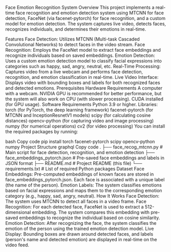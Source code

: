 Face Emotion Recognition System
Overview
This project implements a real-time face recognition and emotion detection system using MTCNN for face detection, FaceNet (via facenet-pytorch) for face recognition, and a custom model for emotion detection. The system captures live video, detects faces, recognizes individuals, and determines their emotions in real-time.

Features
Face Detection: Utilizes MTCNN (Multi-task Cascaded Convolutional Networks) to detect faces in the video stream.
Face Recognition: Employs the FaceNet model to extract face embeddings and recognize individuals based on saved embeddings.
Emotion Detection: Uses a custom emotion detection model to classify facial expressions into categories such as happy, sad, angry, neutral, etc.
Real-Time Processing: Captures video from a live webcam and performs face detection, recognition, and emotion classification in real-time.
Live Video Interface: Displays video with bounding boxes and labels for both recognized faces and detected emotions.
Prerequisites
Hardware Requirements
A computer with a webcam.
NVIDIA GPU is recommended for better performance, but the system will also work on CPU (with slower processing).
CUDA installed (for GPU usage).
Software Requirements
Python 3.9 or higher.
Libraries:
torch (for PyTorch, the deep learning framework)
facenet-pytorch (for MTCNN and InceptionResnetV1 models)
scipy (for calculating cosine distances)
opencv-python (for capturing video and image processing)
numpy (for numerical operations)
cv2 (for video processing)
You can install the required packages by running:

bash
Copy code
pip install torch facenet-pytorch scipy opencv-python numpy
Project Structure
graphql
Copy code
.
├── face_recog_mtcnn.py       # Main script for face detection, recognition, and emotion detection
├── face_embeddings_pytorch.json  # Pre-saved face embeddings and labels in JSON format
├── README.md                 # Project README (this file)
└── requirements.txt          # List of required Python packages
Dataset
Face Embeddings: Pre-computed embeddings of known faces are stored in face_embeddings_pytorch.json. Each face is associated with a unique label (the name of the person).
Emotion Labels: The system classifies emotions based on facial expressions and maps them to the corresponding emotion category (e.g., happy, sad, angry, neutral).
How It Works
Face Detection: The system uses MTCNN to detect all faces in a video frame.
Face Recognition: For each detected face, FaceNet is used to extract a 512-dimensional embedding. The system compares this embedding with pre-saved embeddings to recognize the individual based on cosine similarity.
Emotion Detection: After recognizing the face, the system classifies the emotion of the person using the trained emotion detection model.
Live Display: Bounding boxes are drawn around detected faces, and labels (person's name and detected emotion) are displayed in real-time on the video feed.
